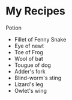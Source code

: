 # My Recipes

Potion

* Fillet of Fenny Snake
* Eye of newt
* Toe of Frog
* Wool of bat
* Tougue of dog
* Adder's fork
* Blind-worm's sting
* Lizard's leg
* Owlet's wing